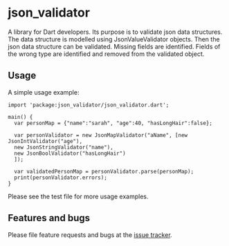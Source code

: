 # json_validator

A library for Dart developers. Its purpose is to validate json data structures. The data structure is modelled using JsonValueValidator objects. Then the json data structure can be validated. Missing fields are identified. Fields of the wrong type are identified and removed from the validated object.

## Usage

A simple usage example:

    import 'package:json_validator/json_validator.dart';

    main() {
      var personMap = {"name":"sarah", "age":40, "hasLongHair":false};
    
      var personValidator = new JsonMapValidator("aName", [new JsonIntValidator("age"),
      new JsonStringValidator("name"),
      new JsonBoolValidator("hasLongHair")
      ]);
    
      var validatedPersonMap = personValidator.parse(personMap);
      print(personValidator.errors);      
    }
    
Please see the test file for more usage examples.

## Features and bugs

Please file feature requests and bugs at the [issue tracker][tracker].

[tracker]: http://example.com/issues/replaceme
